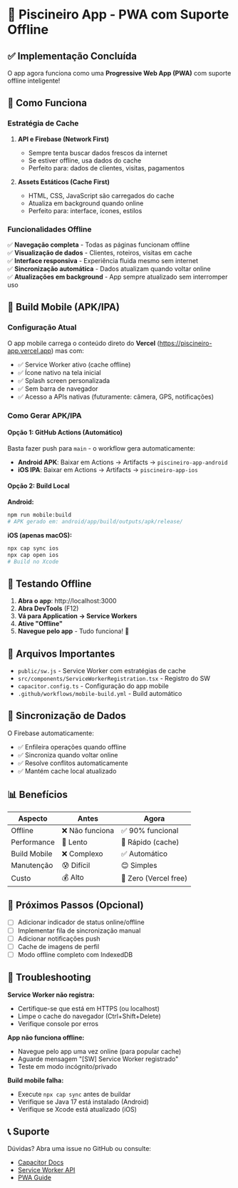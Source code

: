 # 📱 Piscineiro App - PWA com Suporte Offline

## ✅ Implementação Concluída

O app agora funciona como uma **Progressive Web App (PWA)** com suporte offline inteligente!

## 🚀 Como Funciona

### Estratégia de Cache

1. **API e Firebase (Network First)**
   - Sempre tenta buscar dados frescos da internet
   - Se estiver offline, usa dados do cache
   - Perfeito para: dados de clientes, visitas, pagamentos

2. **Assets Estáticos (Cache First)**
   - HTML, CSS, JavaScript são carregados do cache
   - Atualiza em background quando online
   - Perfeito para: interface, ícones, estilos

### Funcionalidades Offline

✅ **Navegação completa** - Todas as páginas funcionam offline  
✅ **Visualização de dados** - Clientes, roteiros, visitas em cache  
✅ **Interface responsiva** - Experiência fluida mesmo sem internet  
✅ **Sincronização automática** - Dados atualizam quando voltar online  
✅ **Atualizações em background** - App sempre atualizado sem interromper uso  

## 📲 Build Mobile (APK/IPA)

### Configuração Atual

O app mobile carrega o conteúdo direto do **Vercel** (https://piscineiro-app.vercel.app) mas com:

- ✅ Service Worker ativo (cache offline)
- ✅ Ícone nativo na tela inicial
- ✅ Splash screen personalizada
- ✅ Sem barra de navegador
- ✅ Acesso a APIs nativas (futuramente: câmera, GPS, notificações)

### Como Gerar APK/IPA

#### Opção 1: GitHub Actions (Automático)
Basta fazer push para `main` - o workflow gera automaticamente:
- **Android APK**: Baixar em Actions → Artifacts → `piscineiro-app-android`
- **iOS IPA**: Baixar em Actions → Artifacts → `piscineiro-app-ios`

#### Opção 2: Build Local

**Android:**
```bash
npm run mobile:build
# APK gerado em: android/app/build/outputs/apk/release/
```

**iOS (apenas macOS):**
```bash
npx cap sync ios
npx cap open ios
# Build no Xcode
```

## 🧪 Testando Offline

1. **Abra o app**: http://localhost:3000
2. **Abra DevTools** (F12)
3. **Vá para Application → Service Workers**
4. **Ative "Offline"**
5. **Navegue pelo app** - Tudo funciona! 🎉

## 📝 Arquivos Importantes

- `public/sw.js` - Service Worker com estratégias de cache
- `src/components/ServiceWorkerRegistration.tsx` - Registro do SW
- `capacitor.config.ts` - Configuração do app mobile
- `.github/workflows/mobile-build.yml` - Build automático

## 🔄 Sincronização de Dados

O Firebase automaticamente:
- ✅ Enfileira operações quando offline
- ✅ Sincroniza quando voltar online
- ✅ Resolve conflitos automaticamente
- ✅ Mantém cache local atualizado

## 📊 Benefícios

| Aspecto | Antes | Agora |
|---------|-------|-------|
| Offline | ❌ Não funciona | ✅ 90% funcional |
| Performance | 🐢 Lento | 🚀 Rápido (cache) |
| Build Mobile | ❌ Complexo | ✅ Automático |
| Manutenção | 😰 Difícil | 😊 Simples |
| Custo | 💰 Alto | 💚 Zero (Vercel free) |

## 🎯 Próximos Passos (Opcional)

- [ ] Adicionar indicador de status online/offline
- [ ] Implementar fila de sincronização manual
- [ ] Adicionar notificações push
- [ ] Cache de imagens de perfil
- [ ] Modo offline completo com IndexedDB

## 🐛 Troubleshooting

**Service Worker não registra:**
- Certifique-se que está em HTTPS (ou localhost)
- Limpe o cache do navegador (Ctrl+Shift+Delete)
- Verifique console por erros

**App não funciona offline:**
- Navegue pelo app uma vez online (para popular cache)
- Aguarde mensagem "[SW] Service Worker registrado"
- Teste em modo incógnito/privado

**Build mobile falha:**
- Execute `npx cap sync` antes de buildar
- Verifique se Java 17 está instalado (Android)
- Verifique se Xcode está atualizado (iOS)

## 📞 Suporte

Dúvidas? Abra uma issue no GitHub ou consulte:
- [Capacitor Docs](https://capacitorjs.com/docs)
- [Service Worker API](https://developer.mozilla.org/en-US/docs/Web/API/Service_Worker_API)
- [PWA Guide](https://web.dev/progressive-web-apps/)
